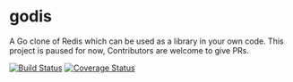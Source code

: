 # godis
A Go clone of Redis which can be used as a library in your own code.
This project is paused for now, Contributors are welcome to give PRs.

[![Build Status](https://travis-ci.org/cnu/godis.png?branch=master)](https://travis-ci.org/cnu/godis)
[![Coverage Status](https://coveralls.io/repos/cnu/godis/badge.svg?branch=master&service=github)](https://coveralls.io/github/cnu/godis?branch=master)

